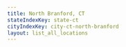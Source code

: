 ```yaml
---
title: North Branford, CT
stateIndexKey: state-ct
cityIndexKey: city-ct-north-branford
layout: list_all_locations
---
```

